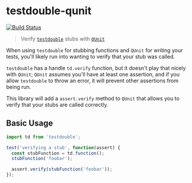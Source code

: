 testdouble-qunit
=================================================================================

[![Build Status](https://travis-ci.org/alexlafroscia/testdouble-qunit.svg?branch=master)](https://travis-ci.org/alexlafroscia/testdouble-qunit)

> Verify [`testdouble`][testdouble] stubs with [`QUnit`][qunit]

When using `testdouble` for stubbing functions and `QUnit` for writing your tests, you'll likely run into wanting to verify that your stub was called.

`testdouble` has a handle `td.verify` function, but it doesn't play that nicely with `QUnit`; `QUnit` assumes you'll have at least one assertion, and if you allow `testdouble` to throw an error, it will prevent other assertions from being run.

This library will add a `assert.verify` method to `QUnit` that allows you to verify that your stubs are called correctly.

Basic Usage
---------------------------------------------------------------------------------

```javascript
import td from 'testdouble';

test('verifying a stub', function(assert) {
  const stubFunction = td.function();
  stubFunction('foobar');

  assert.verify(stubFunction('foobar'));
});
```

[testdouble]: https://github.com/testdouble/testdouble.js/
[qunit]: https://qunitjs.com
